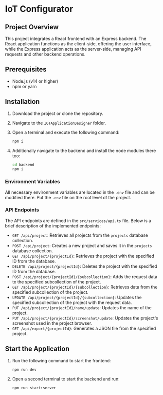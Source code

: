 # IoT Configurator

## Project Overview

This project integrates a React frontend with an Express backend. The React application functions as the client-side, offering the user interface, while the Express application acts as the server-side, managing API requests and other backend operations.

## Prerequisites

- Node.js (v14 or higher)
- npm or yarn

## Installation

1. Download the project or clone the repository.

2. Navigate to the `IOTApplicationDesigner` folder.

3. Open a terminal and execute the following command:

   ```sh
   npm i
   ```

4. Additionally navigate to the backend and install the node modules there too:
   ```sh
   cd backend
   npm i
   ```

### Environment Variables

All necessary environment variables are located in the `.env` file and can be modified there. Put the `.env` file on the root level of the project.

### API Endpoints

The API endpoints are defined in the `src/services/api.ts` file. Below is a brief description of the implemented endpoints:

- `GET /api/project`: Retrieves all projects from the `projects` database collection.
- `POST /api/project`: Creates a new project and saves it in the `projects` database collection.
- `GET /api/project/{projectId}`: Retrieves the project with the specified ID from the database.
- `DELETE /api/project/{projectId}`: Deletes the project with the specified ID from the database.
- `POST /api/project/{projectId}/{subcollection}`: Adds the request data to the specified subcollection of the project.
- `GET /api/project/{projectId}/{subcollection}`: Retrieves data from the specified subcollection of the project.
- `UPDATE /api/project/{projectId}/{subcollection}`: Updates the specified subcollection of the project with the request data.
- `PUT /api/project/{projectId}/name/update`: Updates the name of the project.
- `PUT /api/project/{projectId}/screenshot/update`: Updates the project's screenshot used in the project browser.
- `GET /api/export/{projectId}`: Generates a JSON file from the specified project.

## Start the Application

1. Run the following command to start the frontend:

   ```sh
   npm run dev
   ```

2. Open a second terminal to start the backend and run:

   ```sh
   npm run start:server
   ```
